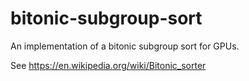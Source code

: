 # bitonic-subgroup-sort
An implementation of a bitonic subgroup sort for GPUs.

See https://en.wikipedia.org/wiki/Bitonic_sorter
